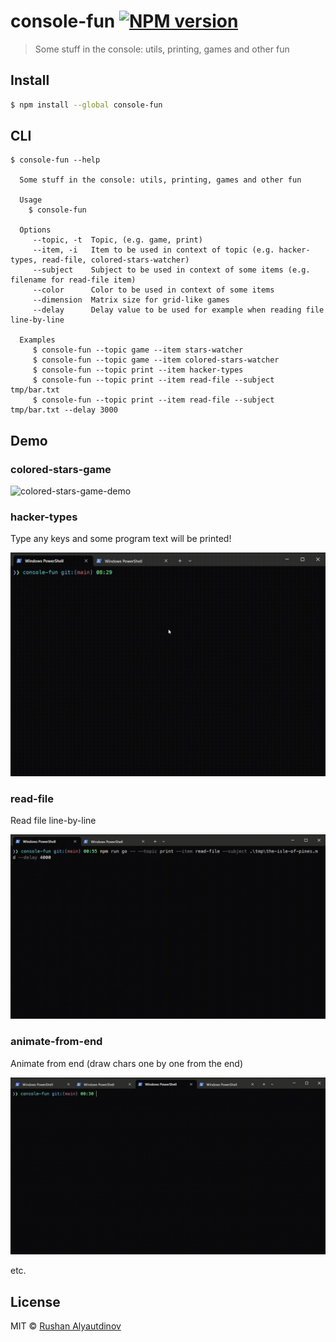# console-fun [![NPM version][npm-image]][npm-url]

> Some stuff in the console: utils, printing, games and other fun

## Install

```bash
$ npm install --global console-fun
```

## CLI

```
$ console-fun --help

  Some stuff in the console: utils, printing, games and other fun

  Usage
    $ console-fun

  Options
     --topic, -t  Topic, (e.g. game, print)
     --item, -i   Item to be used in context of topic (e.g. hacker-types, read-file, colored-stars-watcher)
     --subject    Subject to be used in context of some items (e.g. filename for read-file item)
     --color      Color to be used in context of some items
     --dimension  Matrix size for grid-like games
     --delay      Delay value to be used for example when reading file line-by-line

  Examples
     $ console-fun --topic game --item stars-watcher
     $ console-fun --topic game --item colored-stars-watcher
     $ console-fun --topic print --item hacker-types
     $ console-fun --topic print --item read-file --subject tmp/bar.txt
     $ console-fun --topic print --item read-file --subject tmp/bar.txt --delay 3000
```

## Demo

### colored-stars-game

![colored-stars-game-demo](media/colored-stars-game-demo.gif)

### hacker-types

Type any keys and some program text will be printed!

![hacker-types-demo](media/hacker-types-demo.gif)

### read-file

Read file line-by-line

![read-file-demo](media/read-file-demo.gif)

### animate-from-end

Animate from end (draw chars one by one from the end)

![animate-from-end](media/animate-from-end-demo.gif)

etc.

## License

MIT © [Rushan Alyautdinov](https://github.com/akgondber)

[npm-image]: https://img.shields.io/npm/v/console-fun.svg?style=flat
[npm-url]: https://npmjs.org/package/console-fun
